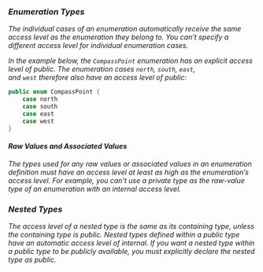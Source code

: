 ### *Enumeration Types*

*The individual cases of an enumeration automatically receive the same access level as the enumeration they belong to. You can’t specify a different access level for individual enumeration cases.*

*In the example below, the `CompassPoint` enumeration has an explicit access level of public. The enumeration cases `north`, `south`, `east`, and `west` therefore also have an access level of public:*

```swift
public enum CompassPoint {
    case north
    case south
    case east
    case west
}
```

#### *Raw Values and Associated Values*

*The types used for any raw values or associated values in an enumeration definition must have an access level at least as high as the enumeration’s access level. For example, you can’t use a private type as the raw-value type of an enumeration with an internal access level.*

### *Nested Types*

*The access level of a nested type is the same as its containing type, unless the containing type is public. Nested types defined within a public type have an automatic access level of internal. If you want a nested type within a public type to be publicly available, you must explicitly declare the nested type as public.*
